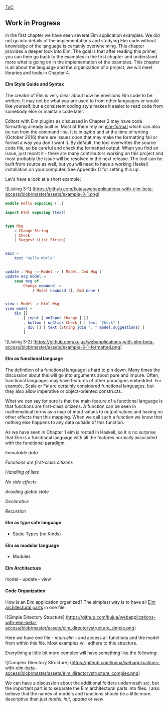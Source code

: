 [ToC](https://github.com/kujua/webapplications-with-elm-beta-access/blob/master/Readme.md)

## Work in Progress

In the first chapter we have seen several Elm application examples. We did not go into details of the implementations and studying Elm code without knowledge of the language is certainly overwhelming. This chapter provides a deeper look into Elm. The goal is that after reading this primer, you can then go back to the examples in the first chapter and understand more what is going on in the implementation of the examples. This chapter is all about the language and the organization of a project, we will meet libraries and tools in Chapter 4.

#### Elm Style Guide and Syntax

The creator of Elm is very clear about how he envisions Elm code to be written. It may not be what you are used to from other languages or would like yourself, but a consistent coding style makes it easier to read code from somebody else or maintain code later.

Editors with Elm plugins as discussed in Chapter 2 may have code formatting already built in. Most of them rely on [elm-format](https://github.com/avh4/elm-format) which can also be run from the command line. It is in *alpha* and at the time of writing (October 2016) there are issues open that may make the formatting fail or format a way you don't want it. By default, the tool overwrites the source code file, so be careful and check the formatted output. When you find an issue, just report it - there are many contributors working on this project and most probably the issue will be resolved in the next release. The tool can be built from source as well, but you will need to have a working Haskell installation on your
computer. See Appendix C for setting this up.

Let's have a look at a short example:

![Listing 3-1]
(https://github.com/kujua/webapplications-with-elm-beta-access/blob/master/assets/example-3-1.png)

```elm
module Hello exposing (..)

import Html exposing (text)


type Msg
    = Change String
    | Check
    | Suggest (List String)


main =
    text "Hello World"


update : Msg -> Model -> ( Model, Cmd Msg )
update msg model =
    case msg of
        Change newWord ->
            ( Model newWord [], Cmd.none )


view : Model -> Html Msg
view model =
    div []
        [ input [ onInput Change ] []
        , button [ onClick Check ] [ text "Check" ]
        , div [] [ text (String.join ", " model.suggestions) ]
        ]
```

![Listing 3-2]
(https://github.com/kujua/webapplications-with-elm-beta-access/blob/master/assets/example-3-1-formatted.png)


#### Elm as functional language

The definition of a functional language is hard to pin down. Many times the discussion about this will go into arguments about pure and impure. Often, functional languages may have features of other paradigms embedded. For example, Scala or F# are certainly considered functional languages, but they also allow imperative or object-oriented constructs.

What we can say for sure is that the main feature of a functional language is that functions are first-class citizens. A function can be seen in mathematical terms as a map of input values to output values and having no other effects than this mapping. When we call such a function we know that nothing else happens to any data outside of this function.

As we have seen in Chapter 1 elm is rooted in Haskell, so it is no surprise that Elm is a functional language with all the features normally associated with the functional paradigm.

*Immutable data*

*Functions are first-class citizens*

*Handling of lists*

*No side effects*

*Avoiding global state*

*Declarative*

*Recursion*



#### Elm as type safe language

* Static Types (no Kinds)


#### Elm as modular language

* Modules

#### Elm Architecture

model - update - view


#### Code Organization

How is an Elm application organized? The simplest way is to have all [Elm architectural parts](#part3-chapter10) in one file:

![Simple Directory Structure]
(https://github.com/kujua/webapplications-with-elm-beta-access/blob/master/assets/elm_directorystructure_simple.png)

Here we have one file - *main.elm* - and access all functions and the model from within this file. Most examples will adhere to this structure.

Everything a little bit more complex will have something like the following:

![Complex Directory Structure]
(https://github.com/kujua/webapplications-with-elm-beta-access/blob/master/assets/elm_directorystructure_complex.png)

We can have a discussion about the additional folders underneath *src*, but the important part is to separate the Elm architectural parts into files. I also believe that the names of models and functions should be a little more descriptive than just *model*, *init*, *update* or *view*.
